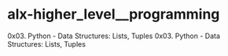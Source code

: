 # alx-higher_level__programming

0x03. Python - Data Structures: Lists, Tuples
0x03. Python - Data Structures: Lists, Tuples
